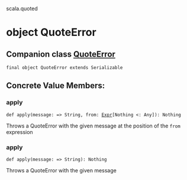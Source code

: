 scala.quoted
# object QuoteError

## Companion class <a href="./QuoteError.md">QuoteError</a>

<pre><code class="language-scala" >final object QuoteError extends Serializable</pre></code>
## Concrete Value Members:
### apply
<pre><code class="language-scala" >def apply(message: => String, from: <a href="./Expr.md">Expr</a>[Nothing <: Any]): Nothing</pre></code>
Throws a QuoteError with the given message at the position of the `from` expression

### apply
<pre><code class="language-scala" >def apply(message: => String): Nothing</pre></code>
Throws a QuoteError with the given message

